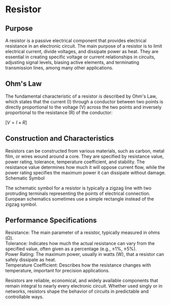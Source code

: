 # Resistor

## Purpose

A resistor is a passive electrical component that provides electrical resistance in an electronic circuit. The main purpose of a resistor is to limit electrical current, divide voltages, and dissipate power as heat. They are essential in creating specific voltage or current relationships in circuits, adjusting signal levels, biasing active elements, and terminating transmission lines, among many other applications.

## Ohm's Law

The fundamental characteristic of a resistor is described by Ohm's Law, which states that the current (I) through a conductor between two points is directly proportional to the voltage (V) across the two points and inversely proportional to the resistance (R) of the conductor:

$[ V = I \times R ]$

## Construction and Characteristics

Resistors can be constructed from various materials, such as carbon, metal film, or wires wound around a core. They are specified by resistance value, power rating, tolerance, temperature coefficient, and stability. The resistance value determines how much it will oppose current flow, while the power rating specifies the maximum power it can dissipate without damage.
Schematic Symbol

The schematic symbol for a resistor is typically a zigzag line with two protruding terminals representing the points of electrical connection. European schematics sometimes use a simple rectangle instead of the zigzag symbol.


## Performance Specifications

Resistance: The main parameter of a resistor, typically measured in ohms (Ω). <br />
Tolerance: Indicates how much the actual resistance can vary from the specified value, often given as a percentage (e.g., ±1%, ±5%). <br />
Power Rating: The maximum power, usually in watts (W), that a resistor can safely dissipate as heat. <br />
Temperature Coefficient: Describes how the resistance changes with temperature, important for precision applications.

Resistors are reliable, economical, and widely available components that remain integral to nearly every electronic circuit. Whether used singly or in networks, resistors shape the behavior of circuits in predictable and controllable ways.
